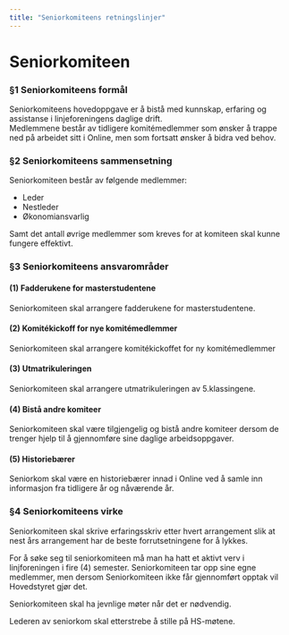 ```yaml
---
title: "Seniorkomiteens retningslinjer"
---
```


Seniorkomiteen
===========

### §1 Seniorkomiteens formål

Seniorkomiteens hovedoppgave er å bistå med kunnskap, erfaring og assistanse i linjeforeningens daglige drift.  
Medlemmene består av tidligere komitémedlemmer som ønsker å trappe ned på arbeidet sitt i Online, men som fortsatt ønsker å bidra ved behov.  

### §2 Seniorkomiteens sammensetning

Seniorkomiteen består av følgende medlemmer: 

* Leder  
* Nestleder  
* Økonomiansvarlig  

Samt det antall øvrige medlemmer som kreves for at komiteen skal kunne fungere effektivt.


### §3 Seniorkomiteens ansvarområder

#### (1) Fadderukene for masterstudentene

Seniorkomiteen skal arrangere fadderukene for masterstudentene.

#### (2) Komitékickoff for nye komitémedlemmer

Seniorkomiteen skal arrangere komitékickoffet for ny komitémedlemmer

#### (3) Utmatrikuleringen

Seniorkomiteen skal arrangere utmatrikuleringen av 5.klassingene.

#### (4) Bistå andre komiteer

Seniorkomiteen skal være tilgjengelig og bistå andre komiteer dersom de trenger hjelp til å gjennomføre sine daglige arbeidsoppgaver.

#### (5) Historiebærer

Seniorkom skal være en historiebærer innad i Online ved å samle inn informasjon fra tidligere år og nåværende år.

### §4 Seniorkomiteens virke

Seniorkomiteen skal skrive erfaringsskriv etter hvert arrangement slik at nest års arrangement har de beste forrutsetningene for å lykkes.  

For å søke seg til seniorkomiteen må man ha hatt et aktivt verv i linjforeningen i fire (4) semester. Seniorkomiteen tar opp sine egne medlemmer, men dersom Seniorkomiteen ikke får gjennomført opptak vil Hovedstyret gjør det.  

Seniorkomiteen skal ha jevnlige møter når det er nødvendig.  

Lederen av seniorkom skal etterstrebe å stille på HS-møtene.